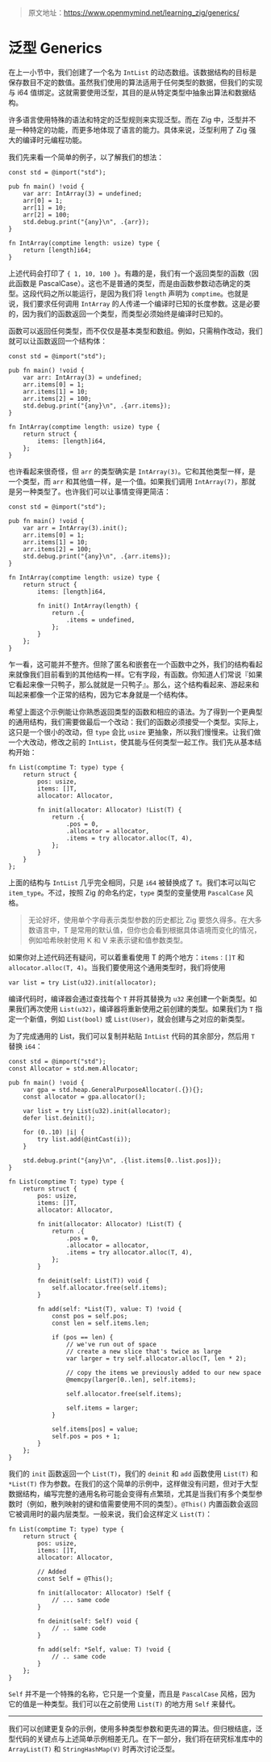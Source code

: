 > 原文地址：https://www.openmymind.net/learning_zig/generics/

# 泛型 Generics

在上一小节中，我们创建了一个名为 `IntList` 的动态数组。该数据结构的目标是保存数目不定的数值。虽然我们使用的算法适用于任何类型的数据，但我们的实现与 i64 值绑定。这就需要使用泛型，其目的是从特定类型中抽象出算法和数据结构。

许多语言使用特殊的语法和特定的泛型规则来实现泛型。而在 Zig 中，泛型并不是一种特定的功能，而更多地体现了语言的能力。具体来说，泛型利用了 Zig 强大的编译时元编程功能。

我们先来看一个简单的例子，以了解我们的想法：

```zig
const std = @import("std");

pub fn main() !void {
	var arr: IntArray(3) = undefined;
	arr[0] = 1;
	arr[1] = 10;
	arr[2] = 100;
	std.debug.print("{any}\n", .{arr});
}

fn IntArray(comptime length: usize) type {
	return [length]i64;
}
```

上述代码会打印了 `{ 1, 10, 100 }`。有趣的是，我们有一个返回类型的函数（因此函数是 PascalCase）。这也不是普通的类型，而是由函数参数动态确定的类型。这段代码之所以能运行，是因为我们将 `length` 声明为 `comptime`。也就是说，我们要求任何调用 `IntArray` 的人传递一个编译时已知的长度参数。这是必要的，因为我们的函数返回一个类型，而类型必须始终是编译时已知的。

函数可以返回任何类型，而不仅仅是基本类型和数组。例如，只需稍作改动，我们就可以让函数返回一个结构体：

```zig
const std = @import("std");

pub fn main() !void {
	var arr: IntArray(3) = undefined;
	arr.items[0] = 1;
	arr.items[1] = 10;
	arr.items[2] = 100;
	std.debug.print("{any}\n", .{arr.items});
}

fn IntArray(comptime length: usize) type {
	return struct {
		items: [length]i64,
	};
}
```

也许看起来很奇怪，但 `arr` 的类型确实是 `IntArray(3)`。它和其他类型一样，是一个类型，而 `arr` 和其他值一样，是一个值。如果我们调用 `IntArray(7)`，那就是另一种类型了。也许我们可以让事情变得更简洁：

```zig
const std = @import("std");

pub fn main() !void {
	var arr = IntArray(3).init();
	arr.items[0] = 1;
	arr.items[1] = 10;
	arr.items[2] = 100;
	std.debug.print("{any}\n", .{arr.items});
}

fn IntArray(comptime length: usize) type {
	return struct {
		items: [length]i64,

		fn init() IntArray(length) {
			return .{
				.items = undefined,
			};
		}
	};
}
```

乍一看，这可能并不整齐。但除了匿名和嵌套在一个函数中之外，我们的结构看起来就像我们目前看到的其他结构一样。它有字段，有函数。你知道人们常说『如果它看起来像一只鸭子，那么就就是一只鸭子』。那么，这个结构看起来、游起来和叫起来都像一个正常的结构，因为它本身就是一个结构体。

希望上面这个示例能让你熟悉返回类型的函数和相应的语法。为了得到一个更典型的通用结构，我们需要做最后一个改动：我们的函数必须接受一个类型。实际上，这只是一个很小的改动，但 `type` 会比 `usize` 更抽象，所以我们慢慢来。让我们做一个大改动，修改之前的 `IntList`，使其能与任何类型一起工作。我们先从基本结构开始：

```zig
fn List(comptime T: type) type {
	return struct {
		pos: usize,
		items: []T,
		allocator: Allocator,

		fn init(allocator: Allocator) !List(T) {
			return .{
				.pos = 0,
				.allocator = allocator,
				.items = try allocator.alloc(T, 4),
			};
		}
	}
};
```

上面的结构与 `IntList` 几乎完全相同，只是 `i64` 被替换成了 `T`。我们本可以叫它 `item_type`。不过，按照 Zig 的命名约定，`type` 类型的变量使用 `PascalCase` 风格。

> 无论好坏，使用单个字母表示类型参数的历史都比 Zig 要悠久得多。在大多数语言中，T 是常用的默认值，但你也会看到根据具体语境而变化的情况，例如哈希映射使用 K 和 V 来表示键和值参数类型。

如果你对上述代码还有疑问，可以着重看使用 T 的两个地方：`items：[]T` 和 `allocator.alloc(T, 4)`。当我们要使用这个通用类型时，我们将使用

```zig
var list = try List(u32).init(allocator);
```

编译代码时，编译器会通过查找每个 `T` 并将其替换为 `u32` 来创建一个新类型。如果我们再次使用 `List(u32)`，编译器将重新使用之前创建的类型。如果我们为 `T` 指定一个新值，例如 `List(bool)` 或 `List(User)`，就会创建与之对应的新类型。

为了完成通用的 List，我们可以复制并粘贴 `IntList` 代码的其余部分，然后用 `T` 替换 `i64`：

```zig
const std = @import("std");
const Allocator = std.mem.Allocator;

pub fn main() !void {
	var gpa = std.heap.GeneralPurposeAllocator(.{}){};
	const allocator = gpa.allocator();

	var list = try List(u32).init(allocator);
	defer list.deinit();

	for (0..10) |i| {
		try list.add(@intCast(i));
	}

	std.debug.print("{any}\n", .{list.items[0..list.pos]});
}

fn List(comptime T: type) type {
	return struct {
		pos: usize,
		items: []T,
		allocator: Allocator,

		fn init(allocator: Allocator) !List(T) {
			return .{
				.pos = 0,
				.allocator = allocator,
				.items = try allocator.alloc(T, 4),
			};
		}

		fn deinit(self: List(T)) void {
			self.allocator.free(self.items);
		}

		fn add(self: *List(T), value: T) !void {
			const pos = self.pos;
			const len = self.items.len;

			if (pos == len) {
				// we've run out of space
				// create a new slice that's twice as large
				var larger = try self.allocator.alloc(T, len * 2);

				// copy the items we previously added to our new space
				@memcpy(larger[0..len], self.items);

				self.allocator.free(self.items);

				self.items = larger;
			}

			self.items[pos] = value;
			self.pos = pos + 1;
		}
	};
}
```

我们的 `init` 函数返回一个 `List(T)`，我们的 `deinit` 和 `add` 函数使用 `List(T)` 和 `*List(T)` 作为参数。在我们的这个简单的示例中，这样做没有问题，但对于大型数据结构，编写完整的通用名称可能会变得有点繁琐，尤其是当我们有多个类型参数时（例如，散列映射的键和值需要使用不同的类型）。`@This()` 内置函数会返回它被调用时的最内层类型。一般来说，我们会这样定义 `List(T)`：

```zig
fn List(comptime T: type) type {
	return struct {
		pos: usize,
		items: []T,
		allocator: Allocator,

		// Added
		const Self = @This();

		fn init(allocator: Allocator) !Self {
			// ... same code
		}

		fn deinit(self: Self) void {
			// .. same code
		}

		fn add(self: *Self, value: T) !void {
			// .. same code
		}
	};
}
```

`Self` 并不是一个特殊的名称，它只是一个变量，而且是 `PascalCase` 风格，因为它的值是一种类型。我们可以在之前使用 `List(T)` 的地方用 `Self` 来替代。

---

我们可以创建更复杂的示例，使用多种类型参数和更先进的算法。但归根结底，泛型代码的关键点与上述简单示例相差无几。在下一部分，我们将在研究标准库中的 `ArrayList(T)` 和 `StringHashMap(V)` 时再次讨论泛型。
